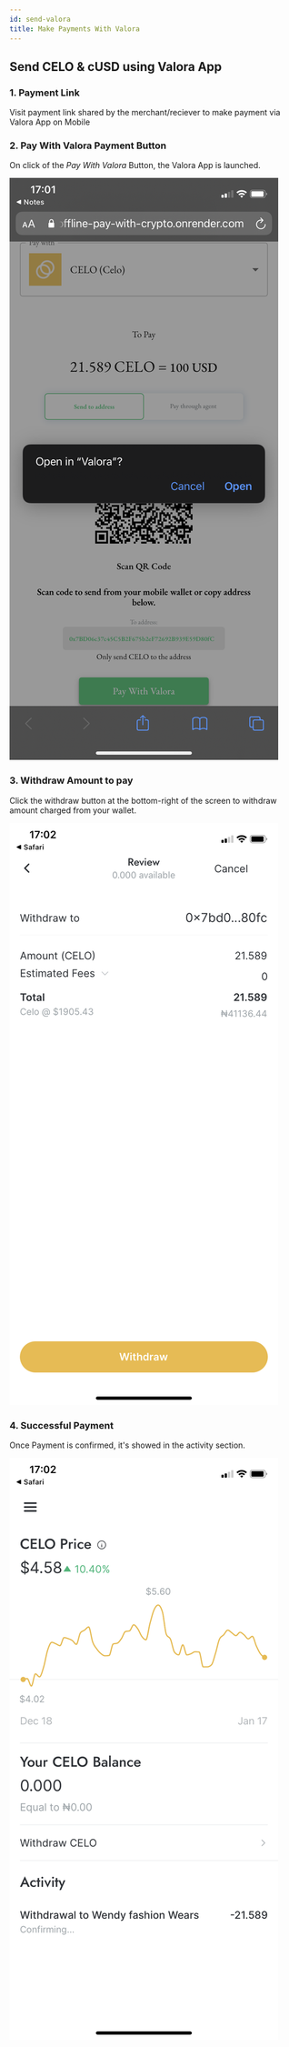 ```yaml
---
id: send-valora
title: Make Payments With Valora
---
```


## Send CELO & cUSD using Valora App

### 1. Payment Link

Visit payment link shared by the merchant/reciever to make payment via Valora App on Mobile

### 2. Pay With Valora Payment Button

On click of the _*Pay With Valora*_ Button, the Valora App is launched.

![Step one](../static/img/send-step-one.png)

### 3. Withdraw Amount to pay

Click the withdraw button at the bottom-right of the screen to withdraw amount charged from your wallet.

![Step two](../static/img/send-step-two.png)

### 4. Successful Payment

Once Payment is confirmed, it's showed in the activity section.

![Step three](../static/img/send-step-three.png)
